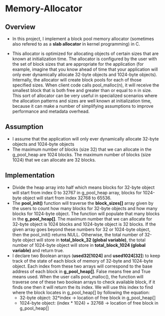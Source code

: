 # Memory-Allocator

## Overview
   * In this project, I implement a block pool memory allocator (sometimes also refered to as a **slab allocator** in kernel programming) in C. <br />

   * This allocator is optimized for allocating objects of certain sizes that are known at initialization time. The allocator is configured by the user with the set of block sizes that are appropriate for the application (for example, imagine that you know ahead of time that your application will only ever dynamically allocate 32-byte objects and 1024-byte objects). Internally, the allocator will create block pools for each of those specified sizes. When client code calls pool_malloc(n), it will receive the smallest block that is both free and greater than or equal to n in size. This sort of allocator can be very useful in specialized scenarios where the allocation patterns and sizes are well known at initialization time, because it can make a number of simplifying assumptions to improve performance and metadata overhead.

## Assumption <br />
   * I assume that the application will only ever dynamically allocate 32-byte objects and 1024-byte objects 
   * The maximum number of blocks (size 32) that we can allocate in the g_pool_heap are 1024 blocks. The maximum number of blocks (size 1024) that we can allocate are 32 blocks.

## Implementation
   *  Divide the heap array into half which means blocks for 32-byte object will start from index 0 to 32767 in g_pool_heap array, blocks for 1024-byte object will start from index 32768 to 65536. <br />
   *  The **pool_init()** function will traverse the **block_sizes[]** array given by the users to count how many blocks for 32-byte objects and how many blocks for 1024-byte object. The function will populate that many blocks in the **g_pool_heap[]**. The maximum number that we can allocate for 32-byte object is 1024 blocks and 1024-byte object is 32 blocks. If the given array goes beyond these numbers for 32 or 1024-byte object, then the pool_init() 
returns NULL. Otherwise, the total number of 32-byte object will store in **total_block_32 (global variable)**, the total number of 1024-byte object will store in **total_block_1024 (global variable)** and return true. <br />
   * I declare two Boolean arrays (**used32[1024]** and **used1024[32]**) to keep track of the state of each block of memory of 32-byte and 1024-byte object. Each index from these two arrays will correspond to the base address of each block in **g_pool_heap[]**. False means free and True means used. When the user calls pool_malloc(), the function will traverse one of these two boolean arrays to check available block, if it finds one then it will return the its index. We will use this index to find where the block locates in g_pool_heap[] by following the equation:
      * 32-byte object: 32*index -> location of free block in g_pool_heap[] 
      * 1024-byte object: (index * 1024) + 32768 -> location of free block in g_pool_heap[]
